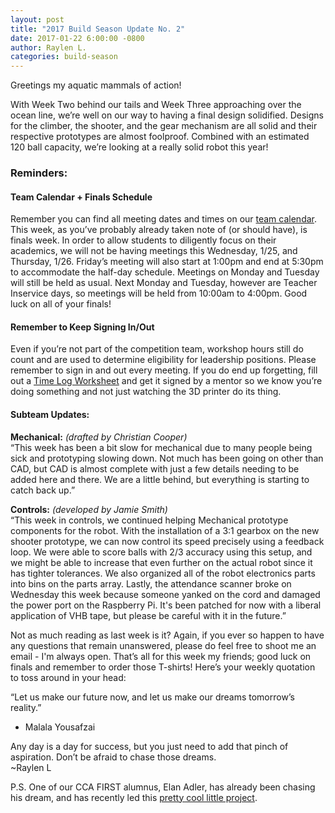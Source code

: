 ```yaml
---
layout: post
title: "2017 Build Season Update No. 2"
date: 2017-01-22 6:00:00 -0800
author: Raylen L.
categories: build-season
---
```


Greetings my aquatic mammals of action!

With Week Two behind our tails and Week Three approaching over the ocean line, we’re well on our way to having a final design solidified. Designs for the climber, the shooter, and the gear mechanism are all solid and their respective prototypes are almost foolproof. Combined with an estimated 120 ball capacity, we’re looking at a really solid robot this year!

### Reminders:

#### Team Calendar + Finals Schedule
Remember you can find all meeting dates and times on our [team calendar](/students/calendar/). This week, as you’ve probably already taken note of (or should have), is finals week. In order to allow students to diligently focus on their academics, we will not be having meetings this Wednesday, 1/25, and Thursday, 1/26. Friday’s meeting will also start at 1:00pm and end at 5:30pm to accommodate the half-day schedule. Meetings on Monday and Tuesday will still be held as usual. Next Monday and Tuesday, however are Teacher Inservice days, so meetings will be held from 10:00am to 4:00pm. Good luck on all of your finals!

#### Remember to Keep Signing In/Out
Even if you’re not part of the competition team, workshop hours still do count and are used to determine eligibility for leadership positions. Please remember to sign in and out every meeting. If you do end up forgetting, fill out a [Time Log Worksheet](/assets/documents/FRC_Time_Log_Workshop.pdf) and get it signed by a mentor so we know you’re doing something and not just watching the 3D printer do its thing.

#### Subteam Updates:

**Mechanical:** *(drafted by Christian Cooper)*  
“This week has been a bit slow for mechanical due to many people being sick and prototyping slowing down.  Not much has been going on other than CAD, but CAD is almost complete with just a few details needing to be added here and there. We are a little behind, but everything is starting to catch back up.”

**Controls:** *(developed by Jamie Smith)*  
“This week in controls, we continued helping Mechanical prototype components for the robot. With the installation of a 3:1 gearbox on the new shooter prototype, we can now control its speed precisely using a feedback loop. We were able to score balls with 2/3 accuracy using this setup, and we might be able to increase that even further on the actual robot since it has tighter tolerances. We also organized all of the robot electronics parts into bins on the parts array.  Lastly, the attendance scanner broke on Wednesday this week because someone yanked on the cord and damaged the power port on the Raspberry Pi. It's been patched for now with a liberal application of VHB tape, but please be careful with it in the future.”


Not as much reading as last week is it? Again, if you ever so happen to have any questions that remain unanswered, please do feel free to shoot me an email - I'm always open. That’s all for this week my friends; good luck on finals and remember to order those T-shirts! Here’s your weekly quotation to toss around in your head:

“Let us make our future now, and let us make our dreams tomorrow’s reality.”  
  - Malala Yousafzai

Any day is a day for success, but you just need to add that pinch of aspiration. Don’t be afraid to chase those dreams.  
~Raylen L


P.S.  One of our CCA FIRST alumnus, Elan Adler, has already been chasing his dream, and has recently led this [pretty cool little project](http://www.fabbaloo.com/blog/2016/1/13/aio-robotics-breakthrough-idea-for-educational-3d-printing).
